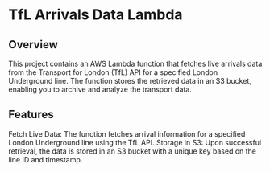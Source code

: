 # TfL Arrivals Data Lambda

## Overview

This project contains an AWS Lambda function that fetches live arrivals data from the Transport for London (TfL) API 
for a specified London Underground line. The function stores the retrieved data in an S3 bucket, enabling you to archive
and analyze the transport data.

## Features

Fetch Live Data: The function fetches arrival information for a specified London Underground line using the TfL API.
Storage in S3: Upon successful retrieval, the data is stored in an S3 bucket with a unique key based on the line ID and timestamp.